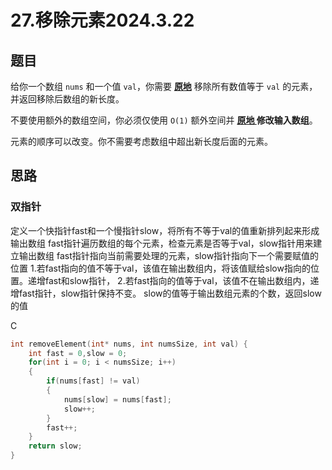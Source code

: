 # 27.移除元素2024.3.22

## 题目

给你一个数组 `nums` 和一个值 `val`，你需要 **[原地](https://baike.baidu.com/item/原地算法)** 移除所有数值等于 `val` 的元素，并返回移除后数组的新长度。

不要使用额外的数组空间，你必须仅使用 `O(1)` 额外空间并 **[原地 ](https://baike.baidu.com/item/原地算法)修改输入数组**。

元素的顺序可以改变。你不需要考虑数组中超出新长度后面的元素。

## 思路

### 双指针

定义一个快指针fast和一个慢指针slow，将所有不等于val的值重新排列起来形成输出数组
fast指针遍历数组的每个元素，检查元素是否等于val，slow指针用来建立输出数组
fast指针指向当前需要处理的元素，slow指针指向下一个需要赋值的位置
1.若fast指向的值不等于val，该值在输出数组内，将该值赋给slow指向的位置。递增fast和slow指针，
2.若fast指向的值等于val，该值不在输出数组内，递增fast指针，slow指针保持不变。
slow的值等于输出数组元素的个数，返回slow的值

C

```c
int removeElement(int* nums, int numsSize, int val) {
    int fast = 0,slow = 0;
    for(int i = 0; i < numsSize; i++)
    {
        if(nums[fast] != val)
        {
            nums[slow] = nums[fast];
            slow++;
        }
        fast++;
    }
    return slow;
}
```

